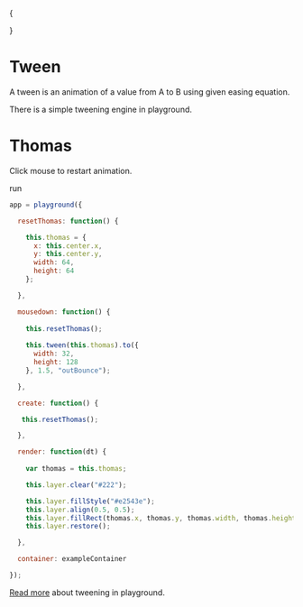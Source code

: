 {

}

# Tween

A tween is an animation of a value from A to B using given easing equation.

There is a simple tweening engine in playground.

# Thomas

Click mouse to restart animation.

run
```javascript
app = playground({

  resetThomas: function() {

    this.thomas = {
      x: this.center.x,
      y: this.center.y,
      width: 64,
      height: 64
    };

  },

  mousedown: function() {
    
    this.resetThomas();
    
    this.tween(this.thomas).to({
      width: 32,
      height: 128
    }, 1.5, "outBounce");

  },

  create: function() {

   this.resetThomas();

  },

  render: function(dt) {
    
    var thomas = this.thomas;

    this.layer.clear("#222");

    this.layer.fillStyle("#e2543e");
    this.layer.align(0.5, 0.5);
    this.layer.fillRect(thomas.x, thomas.y, thomas.width, thomas.height);
    this.layer.restore();

  },

  container: exampleContainer

});
```

[Read more](<?=cms::url('playground-tween')?>) about tweening in playground.